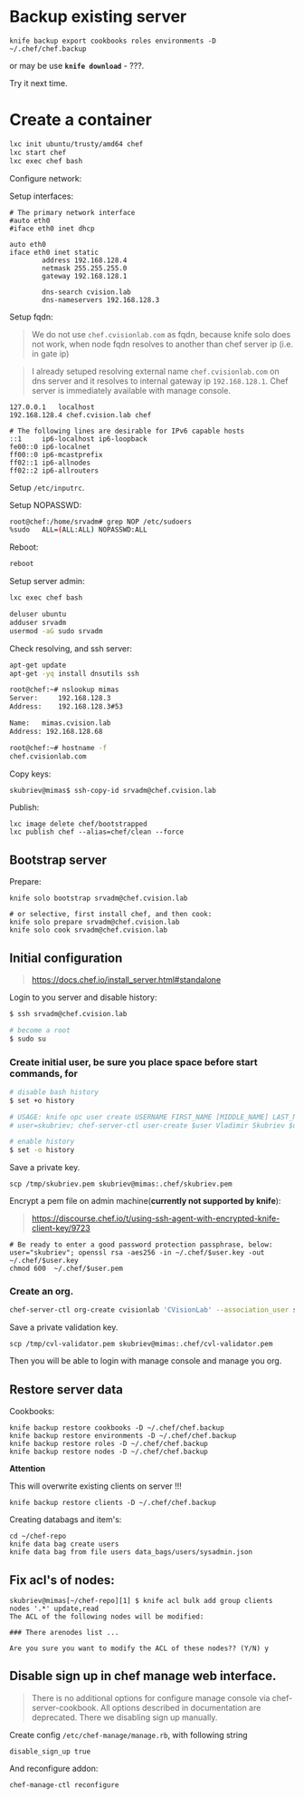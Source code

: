 # Backup existing server

```
knife backup export cookbooks roles environments -D ~/.chef/chef.backup
```

or may be use **`knife download`** - ???.

Try it next time.

# Create a container

```bash
lxc init ubuntu/trusty/amd64 chef
lxc start chef
lxc exec chef bash
```
Configure network:

Setup interfaces:

```
# The primary network interface
#auto eth0
#iface eth0 inet dhcp

auto eth0
iface eth0 inet static
        address 192.168.128.4
        netmask 255.255.255.0
        gateway 192.168.128.1

        dns-search cvision.lab
        dns-nameservers 192.168.128.3
```

Setup fqdn:

> We do not use `chef.cvisionlab.com` as fqdn, because knife solo does not work, when node fqdn resolves to another than chef server ip (i.e. in gate ip)

> I already setuped resolving external name `chef.cvisionlab.com` on dns server and it resolves to internal gateway ip `192.168.128.1`. Chef server is immediately available with manage console.

```
127.0.0.1   localhost
192.168.128.4 chef.cvision.lab chef

# The following lines are desirable for IPv6 capable hosts
::1     ip6-localhost ip6-loopback
fe00::0 ip6-localnet
ff00::0 ip6-mcastprefix
ff02::1 ip6-allnodes
ff02::2 ip6-allrouters
```

Setup `/etc/inputrc`.

Setup NOPASSWD:

```bash
root@chef:/home/srvadm# grep NOP /etc/sudoers
%sudo	ALL=(ALL:ALL) NOPASSWD:ALL
```

Reboot:

```bash
reboot
```

Setup server admin:

```bash
lxc exec chef bash

deluser ubuntu
adduser srvadm
usermod -aG sudo srvadm

```

Check resolving, and ssh server:

```bash
apt-get update
apt-get -yq install dnsutils ssh

root@chef:~# nslookup mimas
Server:		192.168.128.3
Address:	192.168.128.3#53

Name:	mimas.cvision.lab
Address: 192.168.128.68

root@chef:~# hostname -f
chef.cvisionlab.com

```



Copy keys:

```bash
skubriev@mimas$ ssh-copy-id srvadm@chef.cvision.lab
```

Publish:

```
lxc image delete chef/bootstrapped
lxc publish chef --alias=chef/clean --force
```

## Bootstrap server

Prepare:

```
knife solo bootstrap srvadm@chef.cvision.lab

# or selective, first install chef, and then cook:
knife solo prepare srvadm@chef.cvision.lab
knife solo cook srvadm@chef.cvision.lab
```

## Initial configuration 

> https://docs.chef.io/install_server.html#standalone

Login to you server and disable history:

```bash
$ ssh srvadm@chef.cvision.lab

# become a root
$ sudo su

```

### Create initial user, be sure you place space before start commands, for 

```bash
# disable bash history
$ set +o history

# USAGE: knife opc user create USERNAME FIRST_NAME [MIDDLE_NAME] LAST_NAME EMAIL PASSWORD
# user=skubriev; chef-server-ctl user-create $user Vladimir Skubriev $user@cvisionlab.com 'password'--filename $user.pem 

# enable history
$ set -o history
```

Save a private key.

```
scp /tmp/skubriev.pem skubriev@mimas:.chef/skubriev.pem
```

Encrypt a pem file on admin machine(**currently not supported by knife**):

> https://discourse.chef.io/t/using-ssh-agent-with-encrypted-knife-client-key/9723

```
# Be ready to enter a good password protection passphrase, below:
user="skubriev"; openssl rsa -aes256 -in ~/.chef/$user.key -out ~/.chef/$user.key
chmod 600  ~/.chef/$user.pem

```


### Create an org.

```bash
chef-server-ctl org-create cvisionlab 'CVisionLab' --association_user skubriev --filename /tmp/cvl-validator.pem
```

Save a private validation key.

```
scp /tmp/cvl-validator.pem skubriev@mimas:.chef/cvl-validator.pem
```

Then you will be able to login with manage console and manage you org.

## Restore server data

Cookbooks:

```
knife backup restore cookbooks -D ~/.chef/chef.backup
knife backup restore environments -D ~/.chef/chef.backup
knife backup restore roles -D ~/.chef/chef.backup
knife backup restore nodes -D ~/.chef/chef.backup
```

**Attention**

This will overwrite existing clients on server !!! 

```
knife backup restore clients -D ~/.chef/chef.backup
```

Creating databags and item's:

```
cd ~/chef-repo
knife data bag create users
knife data bag from file users data_bags/users/sysadmin.json
```

## Fix acl's of nodes:

```
skubriev@mimas[~/chef-repo][1] $ knife acl bulk add group clients nodes '.*' update,read
The ACL of the following nodes will be modified:

### There arenodes list ...

Are you sure you want to modify the ACL of these nodes?? (Y/N) y

```
## Disable sign up in chef manage web interface.

> There is no additional options for configure manage console via chef-server-cookbook. All options described in documentation are deprecated. There we disabling sign up manually.

Create config `/etc/chef-manage/manage.rb`, with following string

```
disable_sign_up true
```

And reconfigure addon:

```
chef-manage-ctl reconfigure
```
